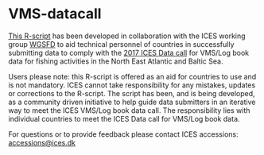 # VMS-datacall

[This R-script](https://github.com/ICES-dk/VMS-datacall/blob/master/VMSdatacall_2017_proposedWorkflow.r "Data Workflow") has been developed in collaboration with the ICES working group [WGSFD](http://www.ices.dk/community/groups/Pages/WGSFD.aspx "Working Group on Spatial Fisheries Data") to aid technical personnel of countries in successfully submitting data to comply with the   [2017 ICES Data call](http://ices.dk/marine-data/Documents/Data_calls/VMS.datacall.2017-Final.pdf) for VMS/Log book data for fishing activities in the North East Atlantic and Baltic Sea. 

Users please note: this R-script is offered as an aid for countries to use and is not mandatory. ICES cannot take responsibility for any mistakes, updates or corrections to the R-script. The script has been, and is being developed, as a community driven initiative to help guide data submitters in an iterative way to meet the ICES VMS/Log book data call. The responsibility lies with individual countries to meet the ICES Data call for VMS/Log book data.

For questions or to provide feedback please contact ICES accessions: <accessions@ices.dk>
